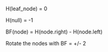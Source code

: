 
H(leaf_node) = 0

H(null) = -1

BF(node) = H(node.right) - H(node.left)

Rotate the nodes with BF = +/- 2
